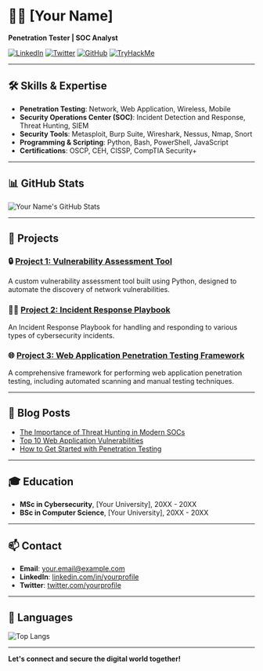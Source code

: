 # 👨‍💻 [Your Name]

**Penetration Tester | SOC Analyst**

[![LinkedIn](https://img.shields.io/badge/LinkedIn-Profile-blue)](https://www.linkedin.com/in/yourprofile/)
[![Twitter](https://img.shields.io/badge/Twitter-Profile-blue)](https://twitter.com/yourprofile)
[![GitHub](https://img.shields.io/badge/GitHub-Follow-blue)](https://github.com/yourprofile)
[![TryHackMe](https://assets.tryhackme.com/img/logo/tryhackme_logo_full.svg)](https://tryhackme.com/p/KZEbe)

---

## 🛠 Skills & Expertise

- **Penetration Testing**: Network, Web Application, Wireless, Mobile
- **Security Operations Center (SOC)**: Incident Detection and Response, Threat Hunting, SIEM
- **Security Tools**: Metasploit, Burp Suite, Wireshark, Nessus, Nmap, Snort
- **Programming & Scripting**: Python, Bash, PowerShell, JavaScript
- **Certifications**: OSCP, CEH, CISSP, CompTIA Security+

---

## 📊 GitHub Stats

![Your Name's GitHub Stats](https://github-readme-stats.vercel.app/api?username=yourusername&show_icons=true&theme=radical)

---

## 📁 Projects

### 🔒 [Project 1: Vulnerability Assessment Tool](https://github.com/yourusername/project1)
A custom vulnerability assessment tool built using Python, designed to automate the discovery of network vulnerabilities.

### 🕵️‍♂️ [Project 2: Incident Response Playbook](https://github.com/yourusername/project2)
An Incident Response Playbook for handling and responding to various types of cybersecurity incidents.

### 🌐 [Project 3: Web Application Penetration Testing Framework](https://github.com/yourusername/project3)
A comprehensive framework for performing web application penetration testing, including automated scanning and manual testing techniques.

---

## 📝 Blog Posts

- [The Importance of Threat Hunting in Modern SOCs](https://yourblog.com/threat-hunting)
- [Top 10 Web Application Vulnerabilities](https://yourblog.com/web-vulnerabilities)
- [How to Get Started with Penetration Testing](https://yourblog.com/getting-started-pen-testing)

---

## 🎓 Education

- **MSc in Cybersecurity**, [Your University], 20XX - 20XX
- **BSc in Computer Science**, [Your University], 20XX - 20XX

---

## 📫 Contact

- **Email**: [your.email@example.com](mailto:your.email@example.com)
- **LinkedIn**: [linkedin.com/in/yourprofile](https://www.linkedin.com/in/yourprofile)
- **Twitter**: [twitter.com/yourprofile](https://twitter.com/yourprofile)

---

## 💬 Languages

![Top Langs](https://github-readme-stats.vercel.app/api/top-langs/?username=yourusername&layout=compact&theme=radical)

---

**Let's connect and secure the digital world together!**
